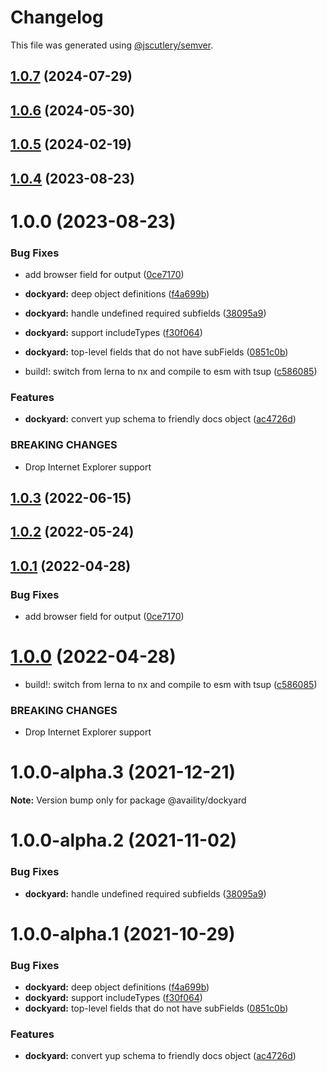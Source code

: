 # Changelog

This file was generated using [@jscutlery/semver](https://github.com/jscutlery/semver).

## [1.0.7](https://github.com/Availity/sdk-js/compare/@availity/dockyard@1.0.6...@availity/dockyard@1.0.7) (2024-07-29)



## [1.0.6](https://github.com/Availity/sdk-js/compare/@availity/dockyard@1.0.5...@availity/dockyard@1.0.6) (2024-05-30)



## [1.0.5](https://github.com/Availity/sdk-js/compare/@availity/dockyard@1.0.4...@availity/dockyard@1.0.5) (2024-02-19)



## [1.0.4](https://github.com/Availity/sdk-js/compare/@availity/dockyard@1.0.3...@availity/dockyard@1.0.4) (2023-08-23)



# 1.0.0 (2023-08-23)


### Bug Fixes

* add browser field for output ([0ce7170](https://github.com/Availity/sdk-js/commit/0ce717075a82675b8707e4db0cc07cd4af370f3d))
* **dockyard:** deep object definitions ([f4a699b](https://github.com/Availity/sdk-js/commit/f4a699bba8afa9aa88ed791a99a34671aa354b35))
* **dockyard:** handle undefined required subfields ([38095a9](https://github.com/Availity/sdk-js/commit/38095a95fd64da862045a215b99d4297a0076506))
* **dockyard:** support includeTypes ([f30f064](https://github.com/Availity/sdk-js/commit/f30f0647387a5d137b86e3fb00b6d5eb7e34c02f))
* **dockyard:** top-level fields that do not have subFields ([0851c0b](https://github.com/Availity/sdk-js/commit/0851c0be17b1928833a62247cdd78d02406aac2b))


* build!: switch from lerna to nx and compile to esm with tsup ([c586085](https://github.com/Availity/sdk-js/commit/c5860856ca96b743a0653d335ea00f0889132f7f))


### Features

* **dockyard:** convert yup schema to friendly docs object ([ac4726d](https://github.com/Availity/sdk-js/commit/ac4726dbde353e03410960e220337c313df6e15e))


### BREAKING CHANGES

* Drop Internet Explorer support



## [1.0.3](https://github.com/Availity/sdk-js/compare/@availity/dockyard@1.0.2...@availity/dockyard@1.0.3) (2022-06-15)



## [1.0.2](https://github.com/Availity/sdk-js/compare/@availity/dockyard@1.0.1...@availity/dockyard@1.0.2) (2022-05-24)



## [1.0.1](https://github.com/Availity/sdk-js/compare/@availity/dockyard@1.0.0...@availity/dockyard@1.0.1) (2022-04-28)


### Bug Fixes

* add browser field for output ([0ce7170](https://github.com/Availity/sdk-js/commit/0ce717075a82675b8707e4db0cc07cd4af370f3d))



# [1.0.0](https://github.com/Availity/sdk-js/compare/@availity/dockyard@1.0.0-alpha.3...@availity/dockyard@1.0.0) (2022-04-28)


* build!: switch from lerna to nx and compile to esm with tsup ([c586085](https://github.com/Availity/sdk-js/commit/c5860856ca96b743a0653d335ea00f0889132f7f))


### BREAKING CHANGES

* Drop Internet Explorer support



# 1.0.0-alpha.3 (2021-12-21)

**Note:** Version bump only for package @availity/dockyard





# 1.0.0-alpha.2 (2021-11-02)


### Bug Fixes

* **dockyard:** handle undefined required subfields ([38095a9](https://github.com/Availity/sdk-js/commit/38095a95fd64da862045a215b99d4297a0076506))





# 1.0.0-alpha.1 (2021-10-29)


### Bug Fixes

* **dockyard:** deep object definitions ([f4a699b](https://github.com/Availity/sdk-js/commit/f4a699bba8afa9aa88ed791a99a34671aa354b35))
* **dockyard:** support includeTypes ([f30f064](https://github.com/Availity/sdk-js/commit/f30f0647387a5d137b86e3fb00b6d5eb7e34c02f))
* **dockyard:** top-level fields that do not have subFields ([0851c0b](https://github.com/Availity/sdk-js/commit/0851c0be17b1928833a62247cdd78d02406aac2b))


### Features

* **dockyard:** convert yup schema to friendly docs object ([ac4726d](https://github.com/Availity/sdk-js/commit/ac4726dbde353e03410960e220337c313df6e15e))
